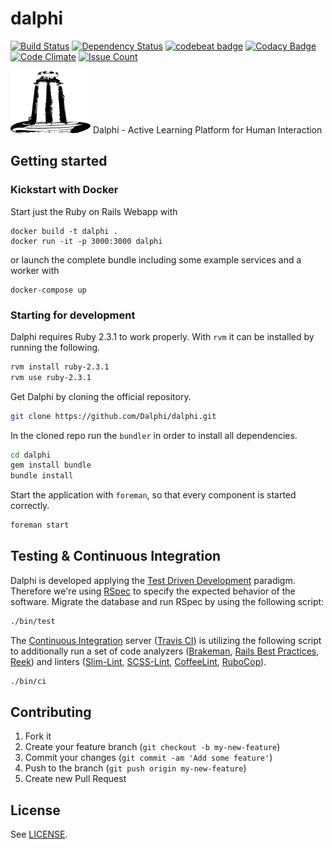 # dalphi

[![Build Status](https://travis-ci.org/Dalphi/dalphi.svg?branch=master)](https://travis-ci.org/dalphi/dalphi)
[![Dependency Status](https://gemnasium.com/Dalphi/dalphi.svg)](https://gemnasium.com/Dalphi/dalphi)
[![codebeat badge](https://codebeat.co/badges/c3c6b8d5-8ef4-4a81-9d37-6ee06383fc85)](https://codebeat.co/projects/github-com-dalphi-dalphi)
[![Codacy Badge](https://api.codacy.com/project/badge/Grade/7a177baa4ea244d59202547cd6f8a975)](https://www.codacy.com/app/github_67/dalphi)
[![Code Climate](https://codeclimate.com/github/Dalphi/dalphi/badges/gpa.svg)](https://codeclimate.com/github/dalphi/dalphi)
[![Issue Count](https://codeclimate.com/github/Dalphi/dalphi/badges/issue_count.svg)](https://codeclimate.com/github/Dalphi/dalphi)

![Dalphi](https://github.com/Dalphi/dalphi/blob/master/app/assets/images/dalphi-logo.png)
Dalphi - Active Learning Platform for Human Interaction

## Getting started

### Kickstart with Docker

Start just the Ruby on Rails Webapp with

```
docker build -t dalphi .
docker run -it -p 3000:3000 dalphi
```

or launch the complete bundle including some example services and a worker with

```
docker-compose up
```

### Starting for development

Dalphi requires Ruby 2.3.1 to work properly.
With `rvm` it can be installed by running the following.

```bash
rvm install ruby-2.3.1
rvm use ruby-2.3.1
```

Get Dalphi by cloning the official repository.

```bash
git clone https://github.com/Dalphi/dalphi.git
```

In the cloned repo run the `bundler` in order to install all dependencies.

```bash
cd dalphi
gem install bundle
bundle install
```

Start the application with `foreman`, so that every component is started correctly.

```bash
foreman start
```

## Testing & Continuous Integration

Dalphi is developed applying the [Test Driven Development](https://en.wikipedia.org/wiki/Test-driven_development) paradigm. Therefore we're using [RSpec](https://en.wikipedia.org/wiki/RSpec) to specify the expected behavior of the software. Migrate the database and run RSpec by using the following script:

```bash
./bin/test
```

The [Continuous Integration](https://en.wikipedia.org/wiki/Continuous_integration) server ([Travis CI](https://travis-ci.org/)) is utilizing the following script to additionally run a set of code analyzers ([Brakeman](http://brakemanscanner.org/), [Rails Best Practices](http://rails-bestpractices.com/), [Reek](https://github.com/troessner/reek)) and linters ([Slim-Lint](https://github.com/sds/slim-lint), [SCSS-Lint](https://github.com/brigade/scss-lint), [CoffeeLint](http://www.coffeelint.org/), [RuboCop](https://github.com/bbatsov/rubocop)).

```bash
./bin/ci
```

## Contributing

1. Fork it
2. Create your feature branch (`git checkout -b my-new-feature`)
3. Commit your changes (`git commit -am 'Add some feature'`)
4. Push to the branch (`git push origin my-new-feature`)
5. Create new Pull Request

## License

See [LICENSE](https://raw.githubusercontent.com/Dalphi/dalphi/master/LICENSE).
